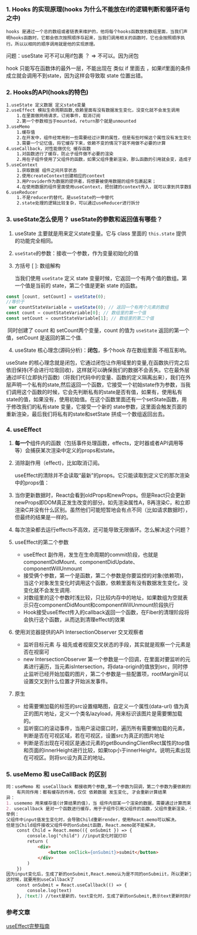 ### 1. Hooks 的实现原理(hooks 为什么不能放在if的逻辑判断和循环语句之中)

```
hooks 是通过一个总的数组或者链表来维护的，他将每个hooks函数放到数组里面，当我们声明hooks函数时，它都会依次按照顺序存起来，当我们调用相关的函数时，它也会按照顺序执行。所以以相同的顺序调用就是他的实现原理。
```

问题：useState 可不可以用if包裹 ？ => 不可以。因为闭包

hook 只能写在函数体的最外一层，不能出现在 类似 if 里面去 ，如果if里面的条件成立就会调用不到state，因为这样会导致取 state 位置出错。

### 2.  Hooks的API(hooks的特色)

```markdown
1.useState 定义数据 定义state变量
2.useEffect 模拟生命周期函数,依赖里面有没有数据发生变化，没变化就不会发生调用
	1.在里面做网络请求，订阅事件，取消订阅
	2.第一个参数相当于mounted，return那个就是unmounted
3.useMemo
	1.缓存值
	2.在开发中，组件经常用到一些需要经过计算的属性，但是有些时候这个属性没有发生变化的，但是还是会重新进行计算
	3.需要一个记忆值，将它缓存下来，依赖不变的情况下就不用做不必要的计算
4.useCallback，对性能做优化 缓存函数
	1.对函数进行了缓存，防止子组件做不必要的渲染
	2.用在子组件使用了父组件的函数，如果父组件重新渲染，那么函数的引用就会变，造成子组件认为两次传进来的函数不一样，从而进行渲染。可以使用useCallback的第二个参数依赖判断其是否需要更新
5.useContext
	1.获取数据 组件之间共享状态
	2.使用createContext创建相应的context
	3.用Provider作为数据的提供者，将想要被使用数据的组件包裹起来；
	4.在使用数据的组件里面使用useContext，把创建的context传入，就可以拿到共享数据
6.useReducer
	1.不是reducer的替代，是useState的一中替代
	2.state处理的逻辑比较复杂，可以通过useReducer进行拆分
```

### 3. useState怎么使用？ useState的参数和返回值有哪些？

1. useState 主要就是用来定义state变量。它与 class 里面的 `this.state` 提供的功能完全相同。

2. `useState`的参数：接收一个参数，作为变量初始化的值

4. 方括号 [ ]: 数组解构

   当我们使用 `useState` 定义 state 变量时候，它返回一个有两个值的数组。第一个值是当前的 state，第二个值是更新 state 的函数。

```javascript
const [count, setCount] = useState(0);
//等价于
 var countStateVariable = useState(0); // 返回一个有两个元素的数组
const count = countStateVariable[0]; // 数组里的第一个值
const setCount = countStateVariable[1]; // 数组里的第二个值
```

​	同时创建了 count 和 setCount两个变量，count 的值为 `useState` 返回的第一个值，setCount 是返回的第二个值.

4. useState 核心理念(源码分析)：**闭包**，多个hook 存在数组里面 不相互影响。

useState 的核心理念就是闭包，它通过闭包让作用域里的变量,在函数执行完之后依旧保持(不会进行垃圾回收)，这样就可以确保我们的数据不会丢失。它在最外层通过IIFE(立即执行函数)（将我们代码中的变量、函数的定义隔离出来），我们在外层声明一个私有的state,然后返回一个函数，它接受一个初始state作为参数，当我们调用这个函数的时候，它会先判断私有的state是否有值，如果有，使用私有state的值，如果没有，使用初始值。在这个函数里面还有一个setState函数，用于修改我们的私有state 变量，它接受一个新的 state参数，这里面会触发页面的重新渲染，最后我们将私有的state和setState 拼成一个数组返回出去。

### 4. useEffect

1. **每一个**组件内的函数（包括事件处理函数，effects，定时器或者API调用等等）会捕获某次渲染中定义的props和state。

2. 消除副作用（effect)，比如取消订阅。

   useEffect的清除并不会读取“最新”的props。它只能读取到定义它的那次渲染中的props值：

3. 当你更新数据时，React会看到oldProps和newProps。但是React只会更新newProps即DOM真正发生改变的部分。如先渲染属性A，B再渲染C，和立即渲染C并没有什么区别。虽然他们可能短暂地会有点不同（比如请求数据时），但最终的结果是一样的。

4. 每次渲染都去运行effects不高效，还可能导致无限循环。怎么解决这个问题？

5. useEffect的第二个参数

   - useEffect 副作用，发生在生命周期的commit阶段，也就是componentDidMount、componentDidUpdate、componentWillUnmount
   - 接受俩个参数，第一个是函数，第二个参数是你要监控的对象(依赖项)，当这个对象发生变化时调用这个函数，依赖里面有没有数据发生变化，没变化就不会发生调用.
   - 对数组里的这个参数时浅比较，只比较内存中的地址，如果数组为空就表示只在componentDidMount和componentWillUnmount阶段执行
   - Hook接受useEffect传入的callback返回一个函数，在Fiber的清理阶段将会执行这个函数，从而达到清理effect的效果

1. 使用浏览器提供的APi IntersectionObserver 交叉观察者
   - 监听目标元素 与 祖先或者视窗交叉状态的手段，其实就是观察一个元素是否在视窗可
   - new IntersectionObserver 第一个参数是一个回调，在里面对要监听的元素进行遍历，当元素isIntersection，将data-origin的值放到src，同时停止监听已经开始加载的图片，第二个参数是一些配置项，rootMargin可以设置交叉到什么位置才开始派发事件。

2. 原生
   - 给需要懒加载的标签的src设置缩略图，自定义一个属性(data-url) 值为真正的图片地址，定义一个类名lazyload，用来标识该图片是需要懒加载的。
   - 监听窗口的滚动事件，当用户滚动窗口时，遍历所有需要懒加载的元素，判断是否在可视区域，若在可视区，设置src为真正的图片地址
   - 判断是否出现在可视区是通过元素的getBoundingClientRect属性的top值 和页面的innerHeight进行比较，如果top小于innerHeight，说明元素出现在可视区。则将src设为真正的地址。

### 5. useMemo 和 useCallBack 的区别

```markdown
同：useMemo 和 useCallback 都接收两个参数,第一个参数为回调，第二个参数为要依赖的数据
	有共同作用：都有缓存的作用，仅仅 依赖数据 发生变化, 才会重新计算结果
异：
1. usememo 用来缓存值(计算结果的值)，当 组件内部某一个渲染的数据，需要通过计算而来，这个计算是依赖与特定的state、props数据，我们就用useMemo来缓存这个数据，让函数在依赖不改变的情况下，不对这个值进行重新计算。
2. usecallback 是对一个函数进行缓存，用于子组件引用父组件的函数，父组件重新渲染，子组件不会因为这个函数的变动重新渲染。和React.memo搭配使用
举例：
父组件中input值发生变化时，会导致Child重新render，使用React.memo可以解决。
但是当Child组件接收父组件中的onSubmit函数，React.memo就不能解决，
	const Child = React.memo(({ onSubmit }) => {
    	console.log("child") //input变化时就打印
    	return (
       	 	<div>
           		<button onClick={onSubmit}>submit</button>
        	</div>
    	)
	})
因为input变化后，生成了新的onSubmit,React.memo认为是不同的onSubmiit，所以更新了
这时候，就要用到useCallback了
  	const onSubmit = React.useCallback(() => {
        console.log(text)
    }, [text]) //text是新的，text变化时，生成了新的onSubmit,表示text更新时执行
```



### 参考文章

 [useEffect完整指南](https://overreacted.io/zh-hans/a-complete-guide-to-useeffect/)

